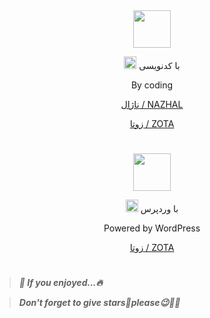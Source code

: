 <div align="center">

<img src="https://media.giphy.com/media/v1.Y2lkPTc5MGI3NjExbmY4ajh3Y2U3am16d2cyemh6OGhzMWUwYTQxN3k0bXA2dXZnYnM3cyZlcD12MV9zdGlja2Vyc19zZWFyY2gmY3Q9cw/WFZvB7VIXBgiz3oDXE/giphy.gif" width="60">

<img src="https://media.giphy.com/media/pzSPkg0mIdpSPO3sD5/giphy.gif?cid=790b7611pxga6tnowqrrbamv5asprdjlx12mcu4v9ih38s7f&ep=v1_stickers_search&rid=giphy.gif&ct=s" width="20"> با کدنویسی

By coding

[ناژال / NAZHAL](https://github.com/amir-v-z/My-Portfolio-Sites/tree/main/By%20Coding/NAZHAL)

[زوتا / ZOTA](https://github.com/amir-v-z/My-Portfolio-Sites/tree/main/By%20Coding/ZOTA)

#

<img src="https://media.giphy.com/media/kyicnsZl8wJ6CBiZHo/giphy.gif?cid=ecf05e47as0jza2ujp9ybng1yfufnodz44n63ga5w6ziu09b&ep=v1_stickers_search&rid=giphy.gif&ct=s" width="60">

<img src="https://media.giphy.com/media/bnU6acxrYJ7VeAqDtg/giphy.gif?cid=ecf05e47xklcqmk2pppi1wots3aeqcss2bn4kfwd98bu1cj2&ep=v1_stickers_search&rid=giphy.gif&ct=s" width="20"> با وردپرس

Powered by WordPress

[زوتا / ZOTA](https://github.com/amir-v-z/My-Portfolio-Sites/tree/main/By%20WordPress/amir_v_z)

</div>

#
> *__🌈 If you enjoyed...🔥__*

> *__Don't forget to give stars🌟please😉🙏🏻__*